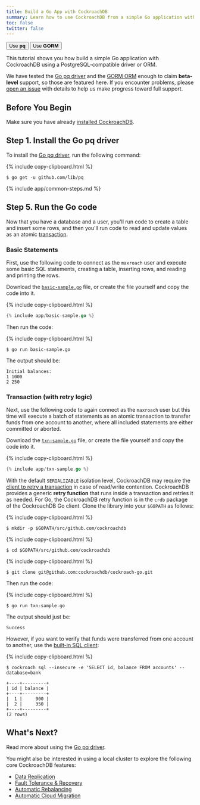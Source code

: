 ```yaml
---
title: Build a Go App with CockroachDB
summary: Learn how to use CockroachDB from a simple Go application with the Go pq driver.
toc: false
twitter: false
---
```


<div class="filters filters-big clearfix">
    <a href="build-a-go-app-with-cockroachdb.html"><button class="filter-button current">Use <strong>pq</strong></button></a>
    <a href="build-a-go-app-with-cockroachdb-gorm.html"><button class="filter-button">Use <strong>GORM</strong></button></a>
</div>

This tutorial shows you how build a simple Go application with CockroachDB using a PostgreSQL-compatible driver or ORM.

We have tested the [Go pq driver](https://godoc.org/github.com/lib/pq) and the [GORM ORM](http://jinzhu.me/gorm/) enough to claim **beta-level** support, so those are featured here. If you encounter problems, please [open an issue](https://github.com/cockroachdb/cockroach/issues/new) with details to help us make progress toward full support.

<div id="toc"></div>

## Before You Begin

Make sure you have already [installed CockroachDB](install-cockroachdb.html).

## Step 1. Install the Go pq driver

To install the [Go pq driver](https://godoc.org/github.com/lib/pq), run the following command:

{% include copy-clipboard.html %}
~~~ shell
$ go get -u github.com/lib/pq
~~~

{% include app/common-steps.md %}

## Step 5. Run the Go code

Now that you have a database and a user, you'll run code to create a table and insert some rows, and then you'll run code to read and update values as an atomic [transaction](transactions.html).

### Basic Statements

First, use the following code to connect as the `maxroach` user and execute some basic SQL statements, creating a table, inserting rows, and reading and printing the rows.

Download the <a href="https://raw.githubusercontent.com/cockroachdb/docs/master/_includes/app/basic-sample.go" download><code>basic-sample.go</code></a> file, or create the file yourself and copy the code into it.

{% include copy-clipboard.html %}
~~~ go
{% include app/basic-sample.go %}
~~~

Then run the code:

{% include copy-clipboard.html %}
~~~ shell
$ go run basic-sample.go
~~~

The output should be:

~~~ shell
Initial balances:
1 1000
2 250
~~~

### Transaction (with retry logic)

Next, use the following code to again connect as the `maxroach` user but this time will execute a batch of statements as an atomic transaction to transfer funds from one account to another, where all included statements are either committed or aborted.

Download the <a href="https://raw.githubusercontent.com/cockroachdb/docs/master/_includes/app/txn-sample.go" download><code>txn-sample.go</code></a> file, or create the file yourself and copy the code into it.

{% include copy-clipboard.html %}
~~~ go
{% include app/txn-sample.go %}
~~~

With the default `SERIALIZABLE` isolation level, CockroachDB may require the [client to retry a transaction](transactions.html#transaction-retries) in case of read/write contention. CockroachDB provides a generic <strong>retry function</strong> that runs inside a transaction and retries it as needed. For Go, the CockroachDB retry function is in the `crdb` package of the CockroachDB Go client. Clone the library into your `$GOPATH` as follows:

{% include copy-clipboard.html %}
~~~ shell
$ mkdir -p $GOPATH/src/github.com/cockroachdb
~~~

{% include copy-clipboard.html %}
~~~ shell
$ cd $GOPATH/src/github.com/cockroachdb
~~~

{% include copy-clipboard.html %}
~~~ shell
$ git clone git@github.com:cockroachdb/cockroach-go.git
~~~

Then run the code:

{% include copy-clipboard.html %}
~~~ shell
$ go run txn-sample.go
~~~

The output should just be:

~~~ shell
Success
~~~

However, if you want to verify that funds were transferred from one account to another, use the [built-in SQL client](use-the-built-in-sql-client.html):

{% include copy-clipboard.html %}
~~~ shell
$ cockroach sql --insecure -e 'SELECT id, balance FROM accounts' --database=bank
~~~

~~~
+----+---------+
| id | balance |
+----+---------+
|  1 |     900 |
|  2 |     350 |
+----+---------+
(2 rows)
~~~

## What's Next?

Read more about using the [Go pq driver](https://godoc.org/github.com/lib/pq).

You might also be interested in using a local cluster to explore the following core CockroachDB features:

- [Data Replication](demo-data-replication.html)
- [Fault Tolerance & Recovery](demo-fault-tolerance-and-recovery.html)
- [Automatic Rebalancing](demo-automatic-rebalancing.html)
- [Automatic Cloud Migration](demo-automatic-cloud-migration.html)
